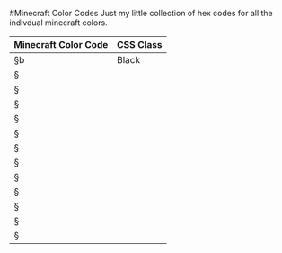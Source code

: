 #Minecraft Color Codes
Just my little collection of hex codes for all the indivdual minecraft colors.

Minecraft Color Code  | CSS Class
------------- | -------------
§b  | Black
§|
§|
§|
§|
§|
§|
§|
§|
§|
§|
§|
§|
